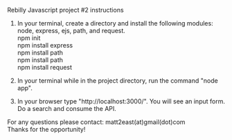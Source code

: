 Rebilly Javascript project #2 instructions <br />

1. In your terminal, create a directory and install the following modules: node, express, ejs, path, and request. <br />
npm init <br />
npm install express <br />
npm install path <br />
npm install path <br />
npm install request <br />

2. In your terminal while in the project directory, run the command "node app". <br />

3. In your browser type "http://localhost:3000/". You will see an input form. Do a search and consume the API. <br />

For any questions please contact: matt2east(at)gmail(dot)com <br />
Thanks for the opportunity!
